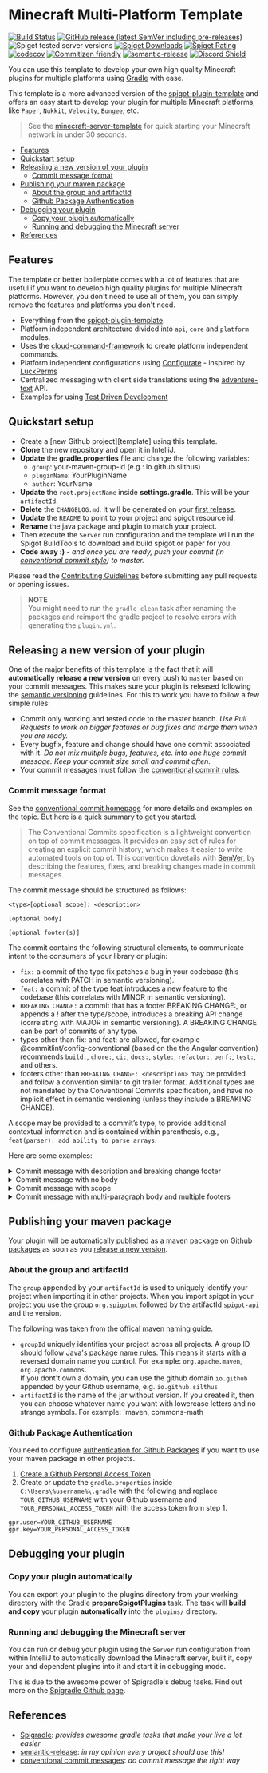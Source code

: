 # Minecraft Multi-Platform Template

[![Build Status](https://github.com/sVoxelDev/multi-platform-template/workflows/Build/badge.svg)](../../actions?query=workflow%3ABuild)
[![GitHub release (latest SemVer including pre-releases)](https://img.shields.io/github/v/release/sVoxelDev/multi-platform-template?include_prereleases&label=release)](../../releases)
![Spiget tested server versions](https://img.shields.io/spiget/tested-versions/79903)
[![Spiget Downloads](https://img.shields.io/spiget/downloads/79903)](https://www.spigotmc.org/resources/splugintemplate.79903/)
[![Spiget Rating](https://img.shields.io/spiget/rating/79903)](https://www.spigotmc.org/resources/splugintemplate.79903/)
[![codecov](https://codecov.io/gh/sVoxelDev/multi-platform-template/branch/master/graph/badge.svg)](https://codecov.io/gh/sVoxelDev/multi-platform-template)
[![Commitizen friendly](https://img.shields.io/badge/commitizen-friendly-brightgreen.svg)](http://commitizen.github.io/cz-cli/)
[![semantic-release](https://img.shields.io/badge/%20%20%F0%9F%93%A6%F0%9F%9A%80-semantic--release-e10079.svg)](https://github.com/semantic-release/semantic-release)
[![Discord Shield](https://discordapp.com/api/guilds/905798902874267690/widget.png?style=shield)](https://discord.gg/HSU8FtgjVD)

You can use this template to develop your own high quality Minecraft plugins for multiple platforms
using [Gradle][gradle] with ease.

This template is a more advanced version of the [spigot-plugin-template][plugin-template] and offers an easy start to
develop your plugin for multiple Minecraft platforms, like `Paper`, `Nukkit`, `Velocity`, `Bungee`, etc.

> See the [minecraft-server-template][server-template] for quick starting your Minecraft network in under 30 seconds.

* [Features](#features)
* [Quickstart setup](#quickstart-setup)
* [Releasing a new version of your plugin](#releasing-a-new-version-of-your-plugin)
  * [Commit message format](#commit-message-format)
* [Publishing your maven package](#publishing-your-maven-package)
  * [About the group and artifactId](#about-the-group-and-artifactid)
  * [Github Package Authentication](#github-package-authentication)
* [Debugging your plugin](#debugging-your-plugin)
  * [Copy your plugin automatically](#copy-your-plugin-automatically)
  * [Running and debugging the Minecraft server](#running-and-debugging-the-minecraft-server)
* [References](#references)

## Features

The template or better boilerplate comes with a lot of features that are useful if you want to develop high quality
plugins for multiple Minecraft platforms. However, you don't need to use all of them, you can simply remove the features
and platforms you don't need.

* Everything from the [spigot-plugin-template][plugin-template].
* Platform independent architecture divided into `api`, `core` and `platform` modules.
* Uses the [cloud-command-framework][cloud-commands] to create platform independent commands.
* Platform independent configurations using [Configurate][configurate] - inspired by [LuckPerms][luckperms]
* Centralized messaging with client side translations using the [adventure-text][adventure] API.
* Examples for using [Test Driven Development][tdd]

## Quickstart setup

* Create a [new Github project][template] using this template.
* **Clone** the new repository and open it in IntelliJ.
* **Update** the **gradle.properties** file and change the following variables:
  * `group`: your-maven-group-id (e.g.: io.github.silthus)
  * `pluginName`: YourPluginName
  * `author`: YourName
* **Update** the `root.projectName` inside **settings.gradle**. This will be your `artifactId`.
* **Delete** the  `CHANGELOG.md`. It will be generated on your [first release](#releasing-a-new-version-of-your-plugin).
* **Update** the `README` to point to your project and spigot resource id.
* **Rename** the java package and plugin to match your project.
* Then execute the `Server` run configuration and the template will run the Spigot BuildTools to download and build
  spigot or paper for you.
* **Code away :)** - *and once you are ready, push your commit (in [conventional commit style](#commit-message-format))
  to master.*

Please read the [Contributing Guidelines](CONTRIBUTING.md) before submitting any pull requests or opening issues.

> **NOTE**  
> You might need to run the `gradle clean` task after renaming the packages and reimport the gradle project to resolve errors with generating the `plugin.yml`.

## Releasing a new version of your plugin

One of the major benefits of this template is the fact that it will **automatically release a new version** on every
push to `master` based on your commit messages. This makes sure your plugin is released following
the [semantic versioning](https://semver.org/) guidelines. For this to work you have to follow a few simple rules:

* Commit only working and tested code to the master branch. *Use Pull Requests to work on bigger features or bug fixes
  and merge them when you are ready.*
* Every bugfix, feature and change should have one commit associated with it. *Do not mix multiple bugs, features, etc.
  into one huge commit message. Keep your commit size small and commit often.*
* Your commit messages must follow the [conventional commit rules](https://www.conventionalcommits.org/).

### Commit message format

See the [conventional commit homepage](https://www.conventionalcommits.org/) for more details and examples on the topic.
But here is a quick summary to get you started.

> The Conventional Commits specification is a lightweight convention on top of commit messages. It provides an easy set of rules for creating an explicit commit history; which makes it easier to write automated tools on top of. This convention dovetails with [SemVer](http://semver.org/), by describing the features, fixes, and breaking changes made in commit messages.

The commit message should be structured as follows:

```text
<type>[optional scope]: <description>

[optional body]

[optional footer(s)]
```

The commit contains the following structural elements, to communicate intent to the consumers of your library or plugin:

* `fix:` a commit of the type fix patches a bug in your codebase (this correlates with PATCH in semantic versioning).
* `feat:` a commit of the type feat introduces a new feature to the codebase (this correlates with MINOR in semantic
  versioning).
* `BREAKING CHANGE:` a commit that has a footer BREAKING CHANGE:, or appends a ! after the type/scope, introduces a
  breaking API change (correlating with MAJOR in semantic versioning). A BREAKING CHANGE can be part of commits of any
  type.
* types other than fix: and feat: are allowed, for example @commitlint/config-conventional (based on the the Angular
  convention) recommends `build:`, `chore:`, `ci:`, `docs:`, `style:`, `refactor:`, `perf:`, `test:`, and others.
* footers other than `BREAKING CHANGE: <description>` may be provided and follow a convention similar to git trailer
  format. Additional types are not mandated by the Conventional Commits specification, and have no implicit effect in
  semantic versioning (unless they include a BREAKING CHANGE).

A scope may be provided to a commit’s type, to provide additional contextual information and is contained within
parenthesis, e.g., `feat(parser): add ability to parse arrays`.

Here are some examples:

<details>
<summary>Commit message with description and breaking change footer</summary>

```text
feat: allow provided config object to extend other configs

BREAKING CHANGE: `extends` key in config file is now used for extending other config files
```

</details>

<details>
<summary>Commit message with no body</summary>

```text
docs: correct spelling of CHANGELOG
```

</details>

<details>
<summary>Commit message with scope</summary>

```text
feat(lang): add polish language
```

</details>

<details>
<summary>Commit message with multi-paragraph body and multiple footers</summary>

```text
fix: correct minor typos in code

see the issue for details

on typos fixed.

Reviewed-by: Z
Refs #133
```

</details>

## Publishing your maven package

Your plugin will be automatically published as a maven package
on [Github packages](https://github.com/features/packages) as soon as
you [release a new version](#releasing-a-new-version-of-your-plugin).

### About the group and artifactId

The `group` appended by your `artifactId` is used to uniquely identify your project when importing it in other projects.
When you import spigot in your project you use the group `org.spigotmc` followed by the artifactId `spigot-api` and the
version.

The following was taken from
the [offical maven naming guide](https://maven.apache.org/guides/mini/guide-naming-conventions.html).

* `groupId` uniquely identifies your project across all projects. A group ID should
  follow [Java's package name rules](https://docs.oracle.com/javase/specs/jls/se6/html/packages.html#7.7). This means it
  starts with a reversed domain name you control. For example: `org.apache.maven`, `org.apache.commons`.  
  If you dont't own a domain, you can use the github domain `io.github` appended by your Github username,
  e.g. `io.github.silthus`
* `artifactId` is the name of the jar without version. If you created it, then you can choose whatever name you want
  with lowercase letters and no strange symbols. For example: `maven, commons-math

### Github Package Authentication

You need to
configure [authentication for Github Packages](https://help.github.com/en/packages/using-github-packages-with-your-projects-ecosystem/configuring-gradle-for-use-with-github-packages#authenticating-to-github-packages)
if you want to use your maven package in other projects.

1. [Create a Github Personal Access Token](https://help.github.com/en/github/authenticating-to-github/creating-a-personal-access-token-for-the-command-line)
2. Create or update the `gradle.properties` inside `C:\Users\%username%\.gradle` with the following and
   replace `YOUR_GITHUB_USERNAME` with your Github username and `YOUR_PERSONAL_ACCESS_TOKEN` with the access token from
   step 1.

```properties
gpr.user=YOUR_GITHUB_USERNAME
gpr.key=YOUR_PERSONAL_ACCESS_TOKEN
```

## Debugging your plugin

### Copy your plugin automatically

You can export your plugin to the plugins directory from your working directory with the Gradle **prepareSpigotPlugins**
task. The task will **build and copy** your plugin **automatically** into the `plugins/` directory.

### Running and debugging the Minecraft server

You can run or debug your plugin using the `Server` run configuration from within IntelliJ to automatically download the
Minecraft server, built it, copy your and dependent plugins into it and start it in debugging mode.

This is due to the awesome power of Spigradle's debug tasks. Find out more on
the [Spigradle Github page](https://github.com/spigradle/spigradle).

## References

* [Spigradle](https://github.com/spigradle/spigradle/): *provides awesome gradle tasks that make your live a lot easier*
* [semantic-release](https://semantic-release.gitbook.io/semantic-release/): *in my opinion every project should use
  this!*
* [conventional commit messages](https://www.conventionalcommits.org/): *do commit message the right way*

[gradle]: https://gradle.org

[server-template]: https://github.com/sVoxelDev/minecraft-server-template

[plugin-template]: https://github.com/sVoxelDev/spigot-plugin-template

[cloud-commands]: https://github.com/Incendo/cloud

[configurate]: https://github.com/SpongePowered/Configurate

[luckperms]: https://github.com/LuckPerms/LuckPerms

[adventure]: https://github.com/KyoriPowered/adventure

[tdd]: https://www.agilealliance.org/glossary/tdd